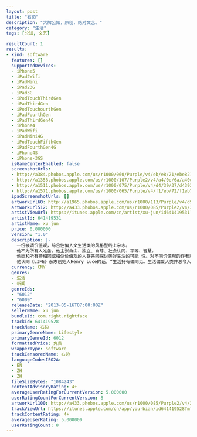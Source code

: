 ```yaml
---
layout: post
title: "右边"
description: "大牌公知，原创，绝对文艺。"
category: "生活" 
tags: [公知, 文艺]

resultCount: 1
results:
- kind: software
  features: []
  supportedDevices:
  - iPhone5
  - iPad2Wifi
  - iPadMini
  - iPad23G
  - iPad3G
  - iPodTouchThirdGen
  - iPadThirdGen
  - iPodTouchourthGen
  - iPadFourthGen
  - iPadThirdGen4G
  - iPhone4
  - iPadWifi
  - iPadMini4G
  - iPodTouchFifthGen
  - iPadFourthGen4G
  - iPhone4S
  - iPhone-3GS
  isGameCenterEnabled: false
  screenshotUrls:
  - http://a384.phobos.apple.com/us/r1000/060/Purple/v4/eb/e8/21/ebe8212a-c85b-6a0d-d2dd-fe291ae19426/mzl.clotroan.png
  - http://a1358.phobos.apple.com/us/r1000/107/Purple2/v4/a4/0e/6a/a40e6a82-2aba-7ff2-4031-00ba7b938147/mzl.lkrnxuhh.png
  - http://a1511.phobos.apple.com/us/r1000/075/Purple/v4/d4/39/37/d43937a3-458c-719e-e5c8-ca50050da5cb/mzl.oxkedthk.png
  - http://a1571.phobos.apple.com/us/r1000/065/Purple/v4/f1/eb/72/f1eb7278-081b-3eb5-919c-9071d730db41/mzl.jfncgaij.png
  ipadScreenshotUrls: []
  artworkUrl60: http://a1965.phobos.apple.com/us/r1000/113/Purple/v4/d9/9a/36/d99a3685-471a-203a-9e13-503fc94317cc/Icon.png
  artworkUrl512: http://a433.phobos.apple.com/us/r1000/085/Purple2/v4/3d/0f/05/3d0f05d5-e2fb-9410-f3cb-59a395122072/mzl.kutjjrsx.png
  artistViewUrl: https://itunes.apple.com/cn/artist/xu-jun/id641419531?uo=4
  artistId: 641419531
  artistName: xu jun
  price: 0.000000
  version: "1.0"
  description: |-
    一份强调价值观，综合性偏人文生活类的风格型线上杂志。
    他不为所有人准备。他主张自由、独立、自尊、社会认同、平等、智慧。
    他愿和所有持相同或相似价值观的人群共同探讨美好生活的可能 性。对不同价值观的作者以及读者群体，将采取不理会甚或拒绝的姿态。
    他认同《LIFE》杂志创始人Henry Luce的话，“生活持有偏同见。生活偏爱人类并总令人充满希望。”
  currency: CNY
  genres:
  - 生活
  - 新闻
  genreIds:
  - "6012"
  - "6009"
  releaseDate: "2013-05-16T07:00:00Z"
  sellerName: xu jun
  bundleId: com.right.rightface
  trackId: 641419528
  trackName: 右边
  primaryGenreName: Lifestyle
  primaryGenreId: 6012
  formattedPrice: 免费
  wrapperType: software
  trackCensoredName: 右边
  languageCodesISO2A:
  - EN
  - ZH
  - ZH
  fileSizeBytes: "1084243"
  contentAdvisoryRating: 4+
  averageUserRatingForCurrentVersion: 5.000000
  userRatingCountForCurrentVersion: 8
  artworkUrl100: http://a433.phobos.apple.com/us/r1000/085/Purple2/v4/3d/0f/05/3d0f05d5-e2fb-9410-f3cb-59a395122072/mzl.kutjjrsx.png
  trackViewUrl: https://itunes.apple.com/cn/app/you-bian/id641419528?mt=8&uo=4
  trackContentRating: 4+
  averageUserRating: 5.000000
  userRatingCount: 8
---
```

